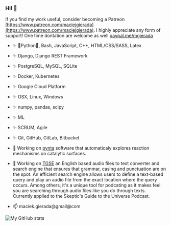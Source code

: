 ### Hi! 👋

If you find my work useful, consider becoming a Patreon [https://www.patreon.com/maciejgierada](https://www.patreon.com/maciejgierada). I highly appreciate any form of support! One time dontation are welcome as well [paypal.me/mgierada](https://paypal.me/mgierada?locale.x=pl_PL)

- ✨ 🐍Python🐍, Bash, JavaScript, C++, HTML/CSS/SASS, Latex
- ✨ Django, Django REST Framework
- ✨ PostgreSQL, MySQL, SQLite
- ✨ Docker, Kubernetes
- ✨ Google Cloud Platform
- ✨ OSX, Linux, Windows
- ✨ numpy, pandas, scipy
- ✨ ML
- ✨ SCRUM, Agile
- ✨ Git, GitHub, GitLab, Bitbucket

- 🔭 Working on [pynta](https://github.com/zadorlab/pynta) software that automaticaly explores reaction mechanisms on catalytic surfaces.
- 🔭 Working on [TGSE](https://github.com/mgierada/sgu_transcript_generator) an English based audio files to text converter and search engine that ensures that grammar, casing and punctuation are on the spot. An efficient search engine allows users to define a text-based query and play an audio file from the exact location where the query occurs. Among others, it's a unique tool for podcating as it makes feel you are searching through audio files like you do through texts. Currently applied to the Skeptic's Guide to the Universe Podcast.

- 📫 maciek.gierada@gmail@com

![My GitHub stats](https://github-readme-stats.vercel.app/api?username=mgierada&count_private=true&show_icons=true&theme=gruvbox&hide_border=true)

